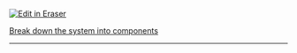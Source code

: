 <p><a target="_blank" href="https://app.eraser.io/workspace/4V79kdh82LGqWONFLrwu" id="edit-in-eraser-github-link"><img alt="Edit in Eraser" src="https://firebasestorage.googleapis.com/v0/b/second-petal-295822.appspot.com/o/images%2Fgithub%2FOpen%20in%20Eraser.svg?alt=media&amp;token=968381c8-a7e7-472a-8ed6-4a6626da5501"></a></p>







[﻿Break down the system into components](https://app.eraser.io/workspace/4V79kdh82LGqWONFLrwu?elements=4Hwa6ssBzALfQAo4gLwHPw) 

---












<!--- Eraser file: https://app.eraser.io/workspace/4V79kdh82LGqWONFLrwu --->
